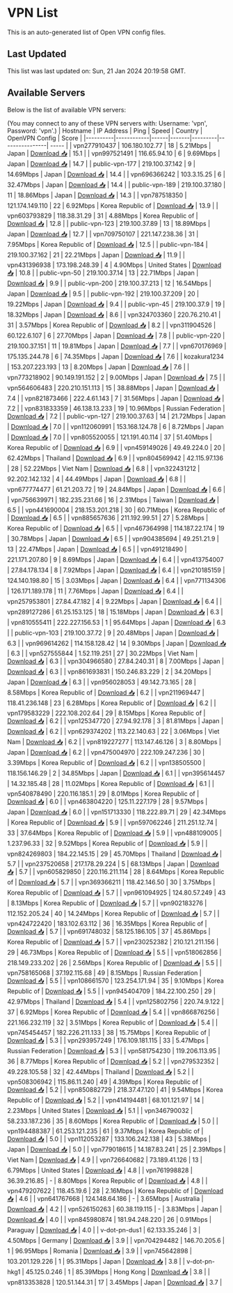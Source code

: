 # VPN List

This is an auto-generated list of Open VPN config files.

## Last Updated

This list was last updated on: Sun, 21 Jan 2024 20:19:58 GMT.

## Available Servers

Below is the list of available VPN servers:

(You may connect to any of these VPN servers with: Username: 'vpn', Password: 'vpn'.)
| Hostname | IP Address | Ping | Speed | Country | OpenVPN Config | Score |
|----------|------------|------|-------|---------|----------------| ----- |
| vpn277910437 | 106.180.102.77 | 18 | 5.21Mbps | Japan | [Download 📥](./configs/server_0_JP.ovpn) | 15.1 |
| vpn997521491 | 116.65.94.10 | 6 | 9.69Mbps | Japan | [Download 📥](./configs/server_1_JP.ovpn) | 14.7 |
| public-vpn-177 | 219.100.37.142 | 9 | 14.69Mbps | Japan | [Download 📥](./configs/server_2_JP.ovpn) | 14.4 |
| vpn696366242 | 103.3.15.25 | 6 | 32.47Mbps | Japan | [Download 📥](./configs/server_3_JP.ovpn) | 14.4 |
| public-vpn-189 | 219.100.37.180 | 11 | 18.86Mbps | Japan | [Download 📥](./configs/server_4_JP.ovpn) | 14.3 |
| vpn787518350 | 121.174.149.110 | 22 | 6.92Mbps | Korea Republic of | [Download 📥](./configs/server_5_KR.ovpn) | 13.9 |
| vpn603793829 | 118.38.31.29 | 31 | 4.88Mbps | Korea Republic of | [Download 📥](./configs/server_6_KR.ovpn) | 12.8 |
| public-vpn-123 | 219.100.37.89 | 13 | 18.89Mbps | Japan | [Download 📥](./configs/server_7_JP.ovpn) | 12.7 |
| vpn709750107 | 221.147.238.36 | 31 | 7.95Mbps | Korea Republic of | [Download 📥](./configs/server_8_KR.ovpn) | 12.5 |
| public-vpn-184 | 219.100.37.162 | 21 | 22.21Mbps | Japan | [Download 📥](./configs/server_9_JP.ovpn) | 11.9 |
| vpn431396938 | 173.198.248.39 | 4 | 4.90Mbps | United States | [Download 📥](./configs/server_10_US.ovpn) | 10.8 |
| public-vpn-50 | 219.100.37.14 | 13 | 22.71Mbps | Japan | [Download 📥](./configs/server_11_JP.ovpn) | 9.9 |
| public-vpn-200 | 219.100.37.213 | 12 | 16.54Mbps | Japan | [Download 📥](./configs/server_12_JP.ovpn) | 9.5 |
| public-vpn-192 | 219.100.37.209 | 20 | 19.22Mbps | Japan | [Download 📥](./configs/server_13_JP.ovpn) | 9.4 |
| public-vpn-45 | 219.100.37.9 | 19 | 18.32Mbps | Japan | [Download 📥](./configs/server_14_JP.ovpn) | 8.6 |
| vpn324703360 | 220.76.210.41 | 31 | 3.57Mbps | Korea Republic of | [Download 📥](./configs/server_15_KR.ovpn) | 8.2 |
| vpn311904526 | 60.122.6.107 | 6 | 27.70Mbps | Japan | [Download 📥](./configs/server_16_JP.ovpn) | 7.8 |
| public-vpn-220 | 219.100.37.151 | 11 | 19.81Mbps | Japan | [Download 📥](./configs/server_17_JP.ovpn) | 7.7 |
| vpn670176969 | 175.135.244.78 | 6 | 74.35Mbps | Japan | [Download 📥](./configs/server_18_JP.ovpn) | 7.6 |
| kozakura1234 | 153.207.223.193 | 13 | 8.20Mbps | Japan | [Download 📥](./configs/server_19_JP.ovpn) | 7.6 |
| vpn773218902 | 90.149.191.152 | 2 | 9.00Mbps | Japan | [Download 📥](./configs/server_20_JP.ovpn) | 7.5 |
| vpn564606483 | 220.210.151.113 | 15 | 38.88Mbps | Japan | [Download 📥](./configs/server_21_JP.ovpn) | 7.4 |
| vpn821873466 | 222.4.61.143 | 7 | 31.56Mbps | Japan | [Download 📥](./configs/server_22_JP.ovpn) | 7.2 |
| vpn831833359 | 46.138.13.233 | 19 | 10.96Mbps | Russian Federation | [Download 📥](./configs/server_23_RU.ovpn) | 7.2 |
| public-vpn-127 | 219.100.37.63 | 14 | 21.72Mbps | Japan | [Download 📥](./configs/server_24_JP.ovpn) | 7.0 |
| vpn112060991 | 153.168.124.78 | 6 | 8.72Mbps | Japan | [Download 📥](./configs/server_25_JP.ovpn) | 7.0 |
| vpn805520055 | 121.191.40.114 | 37 | 51.40Mbps | Korea Republic of | [Download 📥](./configs/server_26_KR.ovpn) | 6.9 |
| vpn459149026 | 49.49.224.0 | 20 | 62.42Mbps | Thailand | [Download 📥](./configs/server_27_TH.ovpn) | 6.9 |
| vpn804569942 | 42.115.97.136 | 28 | 52.22Mbps | Viet Nam | [Download 📥](./configs/server_28_VN.ovpn) | 6.8 |
| vpn322431212 | 92.202.142.132 | 4 | 44.49Mbps | Japan | [Download 📥](./configs/server_29_JP.ovpn) | 6.8 |
| vpn677774477 | 61.21.203.72 | 19 | 24.84Mbps | Japan | [Download 📥](./configs/server_30_JP.ovpn) | 6.6 |
| vpn756639971 | 182.235.231.66 | 16 | 2.31Mbps | Taiwan | [Download 📥](./configs/server_31_TW.ovpn) | 6.5 |
| vpn441690004 | 218.153.201.218 | 30 | 60.71Mbps | Korea Republic of | [Download 📥](./configs/server_32_KR.ovpn) | 6.5 |
| vpn885657636 | 211.192.99.51 | 27 | 5.28Mbps | Korea Republic of | [Download 📥](./configs/server_33_KR.ovpn) | 6.5 |
| vpn467364998 | 114.187.22.174 | 19 | 30.78Mbps | Japan | [Download 📥](./configs/server_34_JP.ovpn) | 6.5 |
| vpn904385694 | 49.251.21.9 | 13 | 22.47Mbps | Japan | [Download 📥](./configs/server_35_JP.ovpn) | 6.5 |
| vpn491218490 | 221.171.207.80 | 9 | 8.69Mbps | Japan | [Download 📥](./configs/server_36_JP.ovpn) | 6.4 |
| vpn413754007 | 27.84.178.134 | 8 | 7.92Mbps | Japan | [Download 📥](./configs/server_37_JP.ovpn) | 6.4 |
| vpn210185159 | 124.140.198.80 | 15 | 3.03Mbps | Japan | [Download 📥](./configs/server_38_JP.ovpn) | 6.4 |
| vpn771134306 | 126.171.189.178 | 11 | 7.76Mbps | Japan | [Download 📥](./configs/server_39_JP.ovpn) | 6.4 |
| vpn257953801 | 27.84.47.182 | 4 | 9.22Mbps | Japan | [Download 📥](./configs/server_40_JP.ovpn) | 6.4 |
| vpn289127286 | 61.25.153.125 | 18 | 15.18Mbps | Japan | [Download 📥](./configs/server_41_JP.ovpn) | 6.3 |
| vpn810555411 | 222.227.156.53 | 1 | 95.64Mbps | Japan | [Download 📥](./configs/server_42_JP.ovpn) | 6.3 |
| public-vpn-103 | 219.100.37.72 | 9 | 20.48Mbps | Japan | [Download 📥](./configs/server_43_JP.ovpn) | 6.3 |
| vpn969614262 | 114.158.128.42 | 14 | 9.30Mbps | Japan | [Download 📥](./configs/server_44_JP.ovpn) | 6.3 |
| vpn527555844 | 1.52.119.251 | 27 | 30.22Mbps | Viet Nam | [Download 📥](./configs/server_45_VN.ovpn) | 6.3 |
| vpn304966580 | 27.84.240.31 | 8 | 7.00Mbps | Japan | [Download 📥](./configs/server_46_JP.ovpn) | 6.3 |
| vpn861693831 | 150.246.83.229 | 2 | 34.20Mbps | Japan | [Download 📥](./configs/server_47_JP.ovpn) | 6.3 |
| vpn956028053 | 49.142.73.165 | 28 | 8.58Mbps | Korea Republic of | [Download 📥](./configs/server_48_KR.ovpn) | 6.2 |
| vpn211969447 | 118.41.236.148 | 23 | 6.28Mbps | Korea Republic of | [Download 📥](./configs/server_49_KR.ovpn) | 6.2 |
| vpn179583229 | 222.108.202.64 | 29 | 8.15Mbps | Korea Republic of | [Download 📥](./configs/server_50_KR.ovpn) | 6.2 |
| vpn125347720 | 27.94.92.178 | 3 | 81.81Mbps | Japan | [Download 📥](./configs/server_51_JP.ovpn) | 6.2 |
| vpn629374202 | 113.22.140.63 | 22 | 3.06Mbps | Viet Nam | [Download 📥](./configs/server_52_VN.ovpn) | 6.2 |
| vpn819227277 | 113.147.46.126 | 3 | 8.80Mbps | Japan | [Download 📥](./configs/server_53_JP.ovpn) | 6.2 |
| vpn475004970 | 222.109.247.236 | 30 | 3.39Mbps | Korea Republic of | [Download 📥](./configs/server_54_KR.ovpn) | 6.2 |
| vpn138505500 | 118.156.146.29 | 2 | 34.85Mbps | Japan | [Download 📥](./configs/server_55_JP.ovpn) | 6.1 |
| vpn395614457 | 14.32.185.48 | 28 | 11.02Mbps | Korea Republic of | [Download 📥](./configs/server_56_KR.ovpn) | 6.1 |
| vpn540878490 | 220.116.185.1 | 29 | 8.01Mbps | Korea Republic of | [Download 📥](./configs/server_57_KR.ovpn) | 6.0 |
| vpn463804220 | 125.11.227.179 | 28 | 9.57Mbps | Japan | [Download 📥](./configs/server_58_JP.ovpn) | 6.0 |
| vpn151713330 | 118.222.89.71 | 29 | 42.34Mbps | Korea Republic of | [Download 📥](./configs/server_59_KR.ovpn) | 5.9 |
| vpn597062246 | 211.251.12.74 | 33 | 37.64Mbps | Korea Republic of | [Download 📥](./configs/server_60_KR.ovpn) | 5.9 |
| vpn488109005 | 1.237.96.33 | 32 | 9.52Mbps | Korea Republic of | [Download 📥](./configs/server_61_KR.ovpn) | 5.9 |
| vpn824269803 | 184.22.145.15 | 29 | 45.70Mbps | Thailand | [Download 📥](./configs/server_62_TH.ovpn) | 5.7 |
| vpn237520658 | 217.178.29.224 | 5 | 68.13Mbps | Japan | [Download 📥](./configs/server_63_JP.ovpn) | 5.7 |
| vpn605829850 | 220.116.211.114 | 28 | 8.64Mbps | Korea Republic of | [Download 📥](./configs/server_64_KR.ovpn) | 5.7 |
| vpn369366211 | 118.42.146.50 | 30 | 3.75Mbps | Korea Republic of | [Download 📥](./configs/server_65_KR.ovpn) | 5.7 |
| vpn961094925 | 124.80.57.249 | 43 | 8.13Mbps | Korea Republic of | [Download 📥](./configs/server_66_KR.ovpn) | 5.7 |
| vpn902183276 | 112.152.205.24 | 40 | 14.24Mbps | Korea Republic of | [Download 📥](./configs/server_67_KR.ovpn) | 5.7 |
| vpn424722420 | 183.102.63.112 | 36 | 16.35Mbps | Korea Republic of | [Download 📥](./configs/server_68_KR.ovpn) | 5.7 |
| vpn691748032 | 58.125.186.105 | 37 | 45.86Mbps | Korea Republic of | [Download 📥](./configs/server_69_KR.ovpn) | 5.7 |
| vpn230252382 | 210.121.211.156 | 29 | 46.73Mbps | Korea Republic of | [Download 📥](./configs/server_70_KR.ovpn) | 5.5 |
| vpn518062856 | 218.149.233.202 | 26 | 2.56Mbps | Korea Republic of | [Download 📥](./configs/server_71_KR.ovpn) | 5.5 |
| vpn758165068 | 37.192.115.68 | 49 | 8.15Mbps | Russian Federation | [Download 📥](./configs/server_72_RU.ovpn) | 5.5 |
| vpn108661570 | 123.254.171.94 | 35 | 9.10Mbps | Korea Republic of | [Download 📥](./configs/server_73_KR.ovpn) | 5.5 |
| vpn945404709 | 184.22.100.250 | 29 | 42.97Mbps | Thailand | [Download 📥](./configs/server_74_TH.ovpn) | 5.4 |
| vpn125802756 | 220.74.9.122 | 37 | 6.92Mbps | Korea Republic of | [Download 📥](./configs/server_75_KR.ovpn) | 5.4 |
| vpn866876256 | 221.166.232.119 | 32 | 3.51Mbps | Korea Republic of | [Download 📥](./configs/server_76_KR.ovpn) | 5.4 |
| vpn745454457 | 182.226.211.133 | 38 | 15.75Mbps | Korea Republic of | [Download 📥](./configs/server_77_KR.ovpn) | 5.3 |
| vpn293957249 | 176.109.181.115 | 33 | 5.47Mbps | Russian Federation | [Download 📥](./configs/server_78_RU.ovpn) | 5.3 |
| vpn581754230 | 119.206.113.95 | 36 | 8.77Mbps | Korea Republic of | [Download 📥](./configs/server_79_KR.ovpn) | 5.2 |
| vpn279532352 | 49.228.105.58 | 32 | 42.44Mbps | Thailand | [Download 📥](./configs/server_80_TH.ovpn) | 5.2 |
| vpn508306942 | 115.86.11.240 | 49 | 4.39Mbps | Korea Republic of | [Download 📥](./configs/server_81_KR.ovpn) | 5.2 |
| vpn850882729 | 218.37.47.120 | 41 | 9.54Mbps | Korea Republic of | [Download 📥](./configs/server_82_KR.ovpn) | 5.2 |
| vpn414194481 | 68.101.121.97 | 14 | 2.23Mbps | United States | [Download 📥](./configs/server_83_US.ovpn) | 5.1 |
| vpn346790032 | 58.233.187.236 | 35 | 8.60Mbps | Korea Republic of | [Download 📥](./configs/server_84_KR.ovpn) | 5.0 |
| vpn194488387 | 61.253.121.235 | 61 | 9.37Mbps | Korea Republic of | [Download 📥](./configs/server_85_KR.ovpn) | 5.0 |
| vpn112053287 | 133.106.242.138 | 43 | 5.38Mbps | Japan | [Download 📥](./configs/server_86_JP.ovpn) | 5.0 |
| vpn779018615 | 14.187.83.241 | 25 | 2.39Mbps | Viet Nam | [Download 📥](./configs/server_87_VN.ovpn) | 4.9 |
| vpn726640682 | 73.189.41.126 | 13 | 6.79Mbps | United States | [Download 📥](./configs/server_88_US.ovpn) | 4.8 |
| vpn761998828 | 36.39.216.85 | - | 8.80Mbps | Korea Republic of | [Download 📥](./configs/server_89_KR.ovpn) | 4.8 |
| vpn479207622 | 118.45.19.6 | 28 | 2.16Mbps | Korea Republic of | [Download 📥](./configs/server_90_KR.ovpn) | 4.6 |
| vpn641767668 | 124.148.64.186 | - | 3.65Mbps | Australia | [Download 📥](./configs/server_91_AU.ovpn) | 4.2 |
| vpn526150263 | 60.38.119.115 | - | 3.83Mbps | Japan | [Download 📥](./configs/server_92_JP.ovpn) | 4.0 |
| vpn845980874 | 181.94.248.220 | 26 | 0.91Mbps | Paraguay | [Download 📥](./configs/server_93_PY.ovpn) | 4.0 |
| v-dot-pn-dus1 | 62.133.35.246 | 3 | 4.50Mbps | Germany | [Download 📥](./configs/server_94_DE.ovpn) | 3.9 |
| vpn704294482 | 146.70.205.6 | 1 | 96.95Mbps | Romania | [Download 📥](./configs/server_95_RO.ovpn) | 3.9 |
| vpn745642898 | 103.201.129.226 | 1 | 95.31Mbps | Japan | [Download 📥](./configs/server_96_JP.ovpn) | 3.8 |
| v-dot-pn-hkg1 | 45.125.0.246 | 1 | 85.39Mbps | Hong Kong | [Download 📥](./configs/server_97_HK.ovpn) | 3.8 |
| vpn813353828 | 120.51.144.31 | 17 | 3.45Mbps | Japan | [Download 📥](./configs/server_98_JP.ovpn) | 3.7 |
